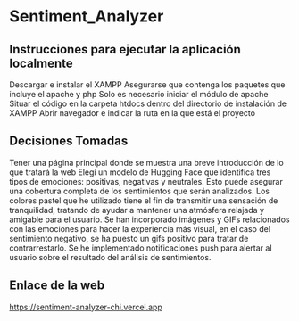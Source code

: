 # Sentiment_Analyzer

## Instrucciones para ejecutar la aplicación localmente

Descargar e instalar el XAMPP
Asegurarse que contenga los paquetes que incluye el apache y php
Solo es necesario iniciar el módulo de apache
Situar el código en la carpeta htdocs dentro del directorio de instalación de XAMPP
Abrir navegador e indicar la ruta en la que está el proyecto

## Decisiones Tomadas 

Tener una página principal donde se muestra una breve introducción de lo que tratará la web
Elegí un modelo de Hugging Face que identifica tres tipos de emociones: positivas, negativas y neutrales. Esto puede asegurar una cobertura completa de los sentimientos que serán analizados.
Los colores pastel que he utilizado tiene el fin de transmitir una sensación de tranquilidad, tratando de ayudar a mantener una atmósfera relajada y amigable para el usuario.
Se han incorporado imágenes y GIFs relacionados con las emociones para hacer la experiencia más visual, en el caso del sentimiento negativo, se ha puesto un gifs positivo para tratar de contrarrestarlo.
Se he implementado notificaciones push para alertar al usuario sobre el resultado del análisis de sentimientos. 

## Enlace de la web
https://sentiment-analyzer-chi.vercel.app
